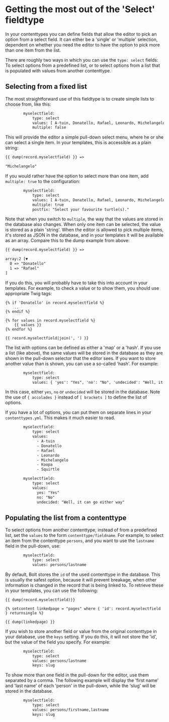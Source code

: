 Getting the most out of the 'Select' fieldtype
==============================================

In your contenttypes you can define fields that allow the editor to pick an option from a
select field. It can either be a 'single' or 'multiple' selection, dependent on whether
you need the editor to have the option to pick more than one item from the list.

There are roughly two ways in which you can use the `type: select` fields: To select
options from a predefined list, or to select options from a list that is populated with
values from another contenttype.

Selecting from a fixed list
---------------------------

The most straightforward use of this fieldtype is to create simple lists to choose from,
like this:

```apache
        myselectfield:
            type: select
            values: [ A-tuin, Donatello, Rafael, Leonardo, Michelangelo, Koopa, Squirtle ]
            multiple: false
```

This will provide the editor a simple pull-down select menu, where he or she can select a
single item. In your templates, this is accessible as a plain string:

```html
{{ dump(record.myselectfield) }} =>

"Michelangelo"
```

If you would rather have the option to select more than one item, add `multiple: true` to
the configuration:

```apache
        myselectfield:
            type: select
            values: [ A-tuin, Donatello, Rafael, Leonardo, Michelangelo, Koopa, Squirtle ]
            multiple: true
            postfix: "Select your favourite turtle(s)."
```


Note that when you switch to `multiple`, the way that the values are stored in the
database also changes. When only one item can be selected, the value is stored as a plain
'string'. When the editor is allowed to pick multiple items, it's stored as JSON in the
database, and in your templates it will be available as an array. Compare this to the dump
example from above:

```html
{{ dump(record.myselectfield) }} =>

array:2 [▼
  0 => "Donatello"
  1 => "Rafael"
]
```

If you do this, you will probably have to take this into account in your templates. For
example, to check a value or to show them, you should use appropriate Twig tags:

```twig
{% if 'Donatello' in record.myselectfield %}
    ..
{% endif %}

{% for values in record.myselectfield %}
    {{ values }}
{% endfor %}

{{ record.myselectfield|join(', ') }}
```

The list with options can be defined as either a 'map' or a 'hash'. If you use a list
(like above), the same values will be stored in the database as they are shown in the
pull-down selector that the editor sees. If you want to store another value than is shown,
you can use a so-called 'hash'. For example:

```apache
        myselectfield:
            type: select
            values: { 'yes': "Yes", 'no': "No", 'undecided': "Well, it can go either way" }
```

In this case, either `yes`, `no` or `undecided` will be stored in the database. Note the
use of `{ accolades }` instead of `[ brackets ]` to define the list of options.

If you have a lot of options, you can put them on separate lines in your
`contenttypes.yml`. This makes it much easier to read.

```apache
        myselectfield:
            type: select
            values:
              - A-tuin
              - Donatello
              - Rafael
              - Leonardo
              - Michelangelo
              - Koopa
              - Squirtle

        myselectfield:
            type: select
            values:
              yes: "Yes"
              no: "No"
              undecided: "Well, it can go either way"

```

Populating the list from a contenttype
--------------------------------------

To select options from another contenttype, instead of from a predefined list, set the
`values` to the form `contenttype/fieldname`. For example, to select an item from the
contenttype `persons`, and you want to use the `lastname` field in the pull-down, use:

```apache
        myselectfield:
            type: select
            values: persons/lastname
```

By default, Bolt stores the `id` of the used contenttype in the database. This is usually
the safest option, because it will prevent breakage, when other information is changed in
the record that is being linked to. To retrieve these in your templates, you can use the
following:

```twig
{{ dump(record.myselectfield)}}

{% setcontent linkedpage = "pages" where { 'id': record.myselectfield } returnsingle %}

{{ dump(linkedpage) }}
```

If you wish to store another field or value from the original contenttype in your
database, use the `keys` setting. If you do this, it will not store the 'id', but the
value of the field you specify. For example:

```apache
        myselectfield:
            type: select
            values: persons/lastname
            keys: slug
```

To show more than one field in the pull-down for the editor, use them separated by a
comma. The following example will display the 'first name' and 'last name' of each
'person' in the pull-down, while the 'slug' will be stored in the database.

```apache
        myselectfield:
            type: select
            values: persons/firstname,lastname
            keys: slug
```




